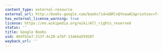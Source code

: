 ```yaml
---
content_type: external-resource
external_url: http://books.google.com/books?id=G8RlvQYnauAC&printsec=frontcover
has_external_license_warning: true
license: https://en.wikipedia.org/wiki/All_rights_reserved
status: ''
title: Google Books
uid: 46dfb1e7-213f-4c28-a7bf-13a64a559287
wayback_url: ''
---
```

